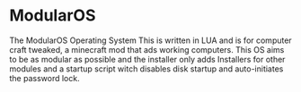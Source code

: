 # ModularOS
The ModularOS Operating System
This is written in LUA and is for computer craft tweaked, a minecraft mod that ads working computers. This OS aims to be as modular as possible and the installer only adds Installers for other modules and a startup script witch disables disk startup and auto-initiates the password lock.
